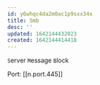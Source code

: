 ```yaml
---
id: y6whqc4da2m0ac1p9sxx34x
title: Smb
desc: ''
updated: 1642144432023
created: 1642144414418
---
```



`S`erver `M`essage `B`lock

Port: [[n.port.445]]
